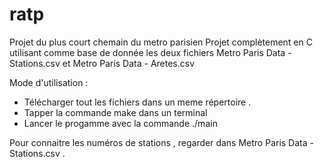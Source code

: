 # ratp
Projet du plus court chemain du metro parisien
Projet complètement en C utilisant comme base de donnée les deux fichiers Metro Paris Data - Stations.csv et Metro Paris Data - Aretes.csv

Mode d'utilisation :
- Télécharger tout les fichiers dans un meme répertoire .
- Tapper la commande make dans un terminal
- Lancer le progamme avec la commande ./main

Pour connaitre les numéros de stations , regarder dans Metro Paris Data - Stations.csv .
